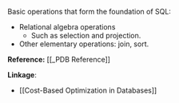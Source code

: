 Basic operations that form the foundation of SQL:
- Relational algebra operations
	- Such as selection and projection.
- Other elementary operations: join, sort.

**Reference:** [[_PDB Reference]]

**Linkage**:
- [[Cost-Based Optimization in Databases]]